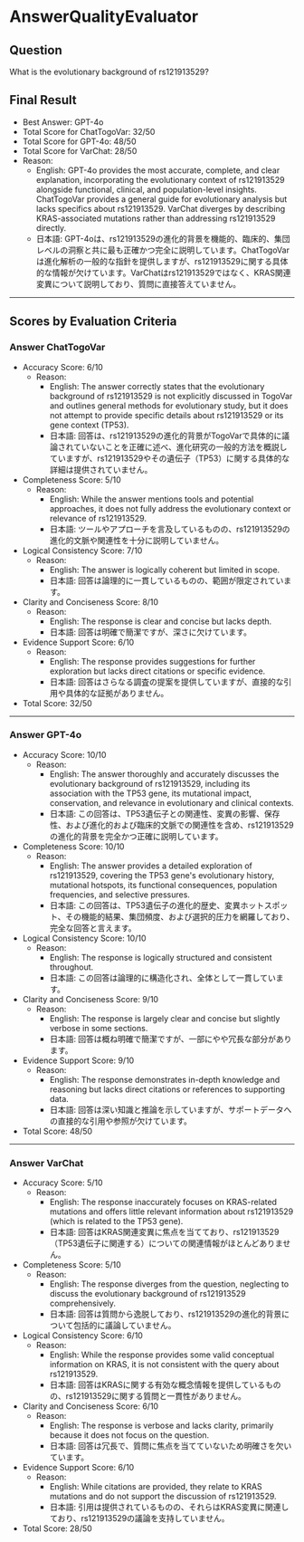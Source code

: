 # AnswerQualityEvaluator

## Question

What is the evolutionary background of rs121913529?

## Final Result

- Best Answer: GPT-4o
- Total Score for ChatTogoVar: 32/50
- Total Score for GPT-4o: 48/50
- Total Score for VarChat: 28/50
- Reason:
  - English: GPT-4o provides the most accurate, complete, and clear explanation, incorporating the evolutionary context of rs121913529 alongside functional, clinical, and population-level insights. ChatTogoVar provides a general guide for evolutionary analysis but lacks specifics about rs121913529. VarChat diverges by describing KRAS-associated mutations rather than addressing rs121913529 directly.
  - 日本語: GPT-4oは、rs121913529の進化的背景を機能的、臨床的、集団レベルの洞察と共に最も正確かつ完全に説明しています。ChatTogoVarは進化解析の一般的な指針を提供しますが、rs121913529に関する具体的な情報が欠けています。VarChatはrs121913529ではなく、KRAS関連変異について説明しており、質問に直接答えていません。

---

## Scores by Evaluation Criteria

### Answer ChatTogoVar
- Accuracy Score: 6/10
  - Reason: 
    - English: The answer correctly states that the evolutionary background of rs121913529 is not explicitly discussed in TogoVar and outlines general methods for evolutionary study, but it does not attempt to provide specific details about rs121913529 or its gene context (TP53).
    - 日本語: 回答は、rs121913529の進化的背景がTogoVarで具体的に議論されていないことを正確に述べ、進化研究の一般的方法を概説していますが、rs121913529やその遺伝子（TP53）に関する具体的な詳細は提供されていません。
- Completeness Score: 5/10
  - Reason: 
    - English: While the answer mentions tools and potential approaches, it does not fully address the evolutionary context or relevance of rs121913529.
    - 日本語: ツールやアプローチを言及しているものの、rs121913529の進化的文脈や関連性を十分に説明していません。
- Logical Consistency Score: 7/10
  - Reason: 
    - English: The answer is logically coherent but limited in scope.
    - 日本語: 回答は論理的に一貫しているものの、範囲が限定されています。
- Clarity and Conciseness Score: 8/10
  - Reason: 
    - English: The response is clear and concise but lacks depth.
    - 日本語: 回答は明確で簡潔ですが、深さに欠けています。
- Evidence Support Score: 6/10
  - Reason: 
    - English: The response provides suggestions for further exploration but lacks direct citations or specific evidence.
    - 日本語: 回答はさらなる調査の提案を提供していますが、直接的な引用や具体的な証拠がありません。
- Total Score: 32/50

---

### Answer GPT-4o
- Accuracy Score: 10/10
  - Reason: 
    - English: The answer thoroughly and accurately discusses the evolutionary background of rs121913529, including its association with the TP53 gene, its mutational impact, conservation, and relevance in evolutionary and clinical contexts.
    - 日本語: この回答は、TP53遺伝子との関連性、変異の影響、保存性、および進化的および臨床的文脈での関連性を含め、rs121913529の進化的背景を完全かつ正確に説明しています。
- Completeness Score: 10/10
  - Reason: 
    - English: The answer provides a detailed exploration of rs121913529, covering the TP53 gene's evolutionary history, mutational hotspots, its functional consequences, population frequencies, and selective pressures.
    - 日本語: この回答は、TP53遺伝子の進化的歴史、変異ホットスポット、その機能的結果、集団頻度、および選択的圧力を網羅しており、完全な回答と言えます。
- Logical Consistency Score: 10/10
  - Reason: 
    - English: The response is logically structured and consistent throughout.
    - 日本語: この回答は論理的に構造化され、全体として一貫しています。
- Clarity and Conciseness Score: 9/10
  - Reason: 
    - English: The response is largely clear and concise but slightly verbose in some sections.
    - 日本語: 回答は概ね明確で簡潔ですが、一部にやや冗長な部分があります。
- Evidence Support Score: 9/10
  - Reason: 
    - English: The response demonstrates in-depth knowledge and reasoning but lacks direct citations or references to supporting data.
    - 日本語: 回答は深い知識と推論を示していますが、サポートデータへの直接的な引用や参照が欠けています。
- Total Score: 48/50

---

### Answer VarChat
- Accuracy Score: 5/10
  - Reason: 
    - English: The response inaccurately focuses on KRAS-related mutations and offers little relevant information about rs121913529 (which is related to the TP53 gene).
    - 日本語: 回答はKRAS関連変異に焦点を当てており、rs121913529（TP53遺伝子に関連する）についての関連情報がほとんどありません。
- Completeness Score: 5/10
  - Reason: 
    - English: The response diverges from the question, neglecting to discuss the evolutionary background of rs121913529 comprehensively.
    - 日本語: 回答は質問から逸脱しており、rs121913529の進化的背景について包括的に議論していません。
- Logical Consistency Score: 6/10
  - Reason: 
    - English: While the response provides some valid conceptual information on KRAS, it is not consistent with the query about rs121913529.
    - 日本語: 回答はKRASに関する有効な概念情報を提供しているものの、rs121913529に関する質問と一貫性がありません。
- Clarity and Conciseness Score: 6/10
  - Reason: 
    - English: The response is verbose and lacks clarity, primarily because it does not focus on the question.
    - 日本語: 回答は冗長で、質問に焦点を当てていないため明確さを欠いています。
- Evidence Support Score: 6/10
  - Reason: 
    - English: While citations are provided, they relate to KRAS mutations and do not support the discussion of rs121913529.
    - 日本語: 引用は提供されているものの、それらはKRAS変異に関連しており、rs121913529の議論を支持していません。
- Total Score: 28/50
